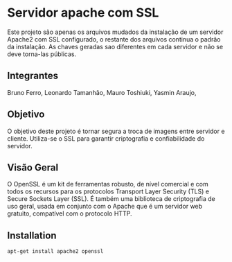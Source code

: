 # Servidor apache com SSL

Este projeto são apenas os arquivos mudados da instalação de um servidor Apache2 com SSL configurado, o restante dos arquivos continua o padrão da instalação. As chaves geradas sao diferentes em cada servidor e não se deve torna-las públicas. 

## Integrantes
Bruno Ferro,
Leonardo Tamanhão,
Mauro Toshiuki,
Yasmin Araujo,

## Objetivo

O objetivo deste projeto é tornar segura a troca de imagens entre servidor e cliente. Utiliza-se o SSL para garantir criptografia e confiabilidade do servidor.

## Visão Geral
O OpenSSL é um kit de ferramentas robusto, de nível comercial e com todos os recursos para os protocolos Transport Layer Security (TLS) e Secure Sockets Layer (SSL). É também uma biblioteca de criptografia de uso geral, usada em conjunto com o Apache que é um servidor web gratuito, compatível com o protocolo HTTP.

## Installation

```bash
apt-get install apache2 openssl
```
